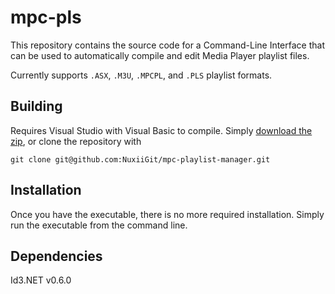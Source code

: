 # mpc-pls

This repository contains the source code for a Command-Line Interface that can be used to automatically compile and edit Media Player playlist files.

Currently supports `.ASX`, `.M3U`, `.MPCPL`, and `.PLS` playlist formats.

## Building
Requires Visual Studio with Visual Basic to compile. Simply [download the zip](https://github.com/NuxiiGit/mpc-playlist-manager/archive/master.zip), or clone the repository with 
```
git clone git@github.com:NuxiiGit/mpc-playlist-manager.git
```

## Installation
Once you have the executable, there is no more required installation. Simply run the executable from the command line.

## Dependencies
Id3.NET v0.6.0